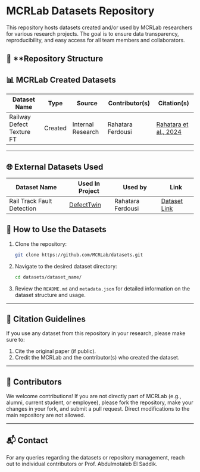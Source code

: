 # MCRLab Datasets Repository

This repository hosts datasets created and/or used by MCRLab researchers for various research projects. The goal is to ensure data transparency, reproducibility, and easy access for all team members and collaborators.

## 📁 **Repository Structure

## 📊 **MCRLab Created Datasets**

| Dataset Name               | Type    | Source            | Contributor(s)      | Citation(s)                                      |
|-----------------------------|---------|-------------------|---------------------|--------------------------------------------------|
| Railway Defect Texture FT    | Created | Internal Research | Rahatara Ferdousi   | [Rahatara et al., 2024](https://arxiv.org/pdf/2410.18085) |

---

## 🌐 **External Datasets Used**

| Dataset Name                | Used In Project              | Used by | Link                                               |
|------------------------------|------------------------------|------------------|----------------------------------------------------|
| Rail Track Fault Detection   | [DefectTwin](https://github.com/turna1/DefectTwin)    | Rahatara Ferdousi        | [Dataset Link](https://www.kaggle.com/datasets/salmaneunus/railway-track-fault-detection/data) |

## 🔗 **How to Use the Datasets**

1. Clone the repository:
    ```bash
    git clone https://github.com/MCRLab/datasets.git
    ```
2. Navigate to the desired dataset directory:
    ```bash
    cd datasets/dataset_name/
    ```
3. Review the `README.md` and `metadata.json` for detailed information on the dataset structure and usage.

---

## 📖 **Citation Guidelines**

If you use any dataset from this repository in your research, please make sure to:

1. Cite the original paper (if public).
2. Credit the MCRLab and the contributor(s) who created the dataset.

---

## 🤝 **Contributors**
We welcome contributions! If you are not directly part of MCRLab (e.g., alumni, current student, or employee), please fork the repository, make your changes in your fork, and submit a pull request. Direct modifications to the main repository are not allowed.

---

## 📬 **Contact**

For any queries regarding the datasets or repository management, reach out to individual contributors or Prof. Abdulmotaleb El Saddik.
